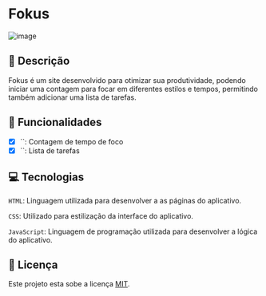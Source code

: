# Fokus

![image](https://github.com/user-attachments/assets/e801dad6-3134-42aa-809a-c0ad0e6fee26)

## 📑 Descrição

Fokus é um site desenvolvido para otimizar sua produtividade, podendo iniciar uma contagem para focar em diferentes estilos e tempos, permitindo também adicionar uma lista de tarefas.

## 🎯 Funcionalidades

- [x] ``: Contagem de tempo de foco <br>
- [x] ``: Lista de tarefas 

## 💻 Tecnologias 

`HTML`: Linguagem utilizada para desenvolver a as páginas do aplicativo.

`CSS`: Utilizado para estilização da interface do aplicativo.

`JavaScript`: Linguagem de programação utilizada para desenvolver a lógica do aplicativo.

## 🚧 Licença

Este projeto esta sobe a licença [MIT](./LICENSE).
